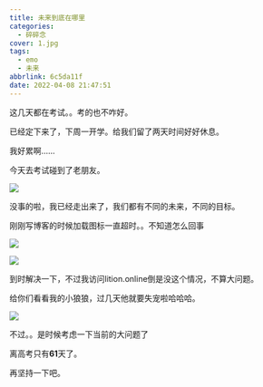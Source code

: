 ```yaml
---
title: 未来到底在哪里
categories:
  - 碎碎念
cover: 1.jpg
tags:
  - emo
  - 未来
abbrlink: 6c5da11f
date: 2022-04-08 21:47:51
---
```

这几天都在考试。。考的也不咋好。

已经定下来了，下周一开学。给我们留了两天时间好好休息。

我好累啊……

今天去考试碰到了老朋友。

![](2.png)

没事的啦，我已经走出来了，我们都有不同的未来，不同的目标。

刚刚写博客的时候加载图标一直超时。。不知道怎么回事

![](3.png)

![](4.png)

到时解决一下，不过我访问lition.online倒是没这个情况，不算大问题。

给你们看看我的小狼狼，过几天他就要失宠啦哈哈哈。

![](5.jpg)

不过。。是时候考虑一下当前的大问题了

离高考只有**61**天了。

再坚持一下吧。